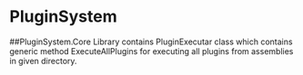 # PluginSystem
##PluginSystem.Core
Library contains PluginExecutar class which contains generic method ExecuteAllPlugins for executing all plugins from assemblies in given directory.
